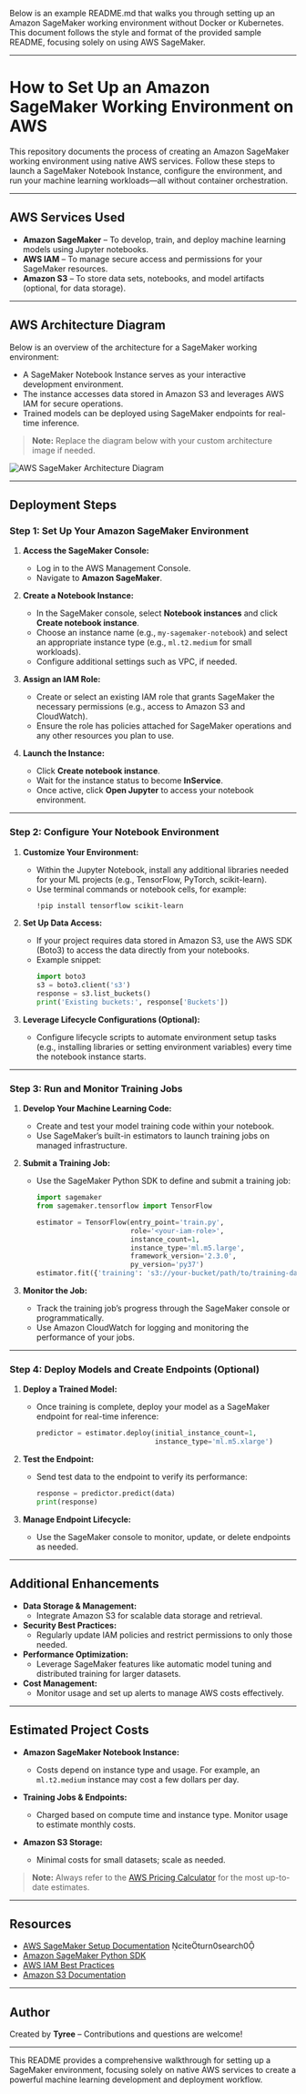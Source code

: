 Below is an example README.md that walks you through setting up an Amazon SageMaker working environment without Docker or Kubernetes. This document follows the style and format of the provided sample README, focusing solely on using AWS SageMaker.

---

# How to Set Up an Amazon SageMaker Working Environment on AWS

This repository documents the process of creating an Amazon SageMaker working environment using native AWS services. Follow these steps to launch a SageMaker Notebook Instance, configure the environment, and run your machine learning workloads—all without container orchestration.

---

## AWS Services Used

- **Amazon SageMaker** – To develop, train, and deploy machine learning models using Jupyter notebooks.
- **AWS IAM** – To manage secure access and permissions for your SageMaker resources.
- **Amazon S3** – To store data sets, notebooks, and model artifacts (optional, for data storage).

---

## AWS Architecture Diagram

Below is an overview of the architecture for a SageMaker working environment:

- A SageMaker Notebook Instance serves as your interactive development environment.
- The instance accesses data stored in Amazon S3 and leverages AWS IAM for secure operations.
- Trained models can be deployed using SageMaker endpoints for real-time inference.

> **Note:** Replace the diagram below with your custom architecture image if needed.

![AWS SageMaker Architecture Diagram](<Resources/Images/AWS_SageMaker_Architecture.png>)

---

## Deployment Steps

### Step 1: Set Up Your Amazon SageMaker Environment

1. **Access the SageMaker Console:**
   - Log in to the AWS Management Console.
   - Navigate to **Amazon SageMaker**.

2. **Create a Notebook Instance:**
   - In the SageMaker console, select **Notebook instances** and click **Create notebook instance**.
   - Choose an instance name (e.g., `my-sagemaker-notebook`) and select an appropriate instance type (e.g., `ml.t2.medium` for small workloads).
   - Configure additional settings such as VPC, if needed.

3. **Assign an IAM Role:**
   - Create or select an existing IAM role that grants SageMaker the necessary permissions (e.g., access to Amazon S3 and CloudWatch).
   - Ensure the role has policies attached for SageMaker operations and any other resources you plan to use.

4. **Launch the Instance:**
   - Click **Create notebook instance**.
   - Wait for the instance status to become **InService**.
   - Once active, click **Open Jupyter** to access your notebook environment.

---

### Step 2: Configure Your Notebook Environment

1. **Customize Your Environment:**
   - Within the Jupyter Notebook, install any additional libraries needed for your ML projects (e.g., TensorFlow, PyTorch, scikit-learn).
   - Use terminal commands or notebook cells, for example:
     ```bash
     !pip install tensorflow scikit-learn
     ```

2. **Set Up Data Access:**
   - If your project requires data stored in Amazon S3, use the AWS SDK (Boto3) to access the data directly from your notebooks.
   - Example snippet:
     ```python
     import boto3
     s3 = boto3.client('s3')
     response = s3.list_buckets()
     print('Existing buckets:', response['Buckets'])
     ```

3. **Leverage Lifecycle Configurations (Optional):**
   - Configure lifecycle scripts to automate environment setup tasks (e.g., installing libraries or setting environment variables) every time the notebook instance starts.

---

### Step 3: Run and Monitor Training Jobs

1. **Develop Your Machine Learning Code:**
   - Create and test your model training code within your notebook.
   - Use SageMaker’s built-in estimators to launch training jobs on managed infrastructure.

2. **Submit a Training Job:**
   - Use the SageMaker Python SDK to define and submit a training job:
     ```python
     import sagemaker
     from sagemaker.tensorflow import TensorFlow

     estimator = TensorFlow(entry_point='train.py',
                            role='<your-iam-role>',
                            instance_count=1,
                            instance_type='ml.m5.large',
                            framework_version='2.3.0',
                            py_version='py37')
     estimator.fit({'training': 's3://your-bucket/path/to/training-data'})
     ```

3. **Monitor the Job:**
   - Track the training job’s progress through the SageMaker console or programmatically.
   - Use Amazon CloudWatch for logging and monitoring the performance of your jobs.

---

### Step 4: Deploy Models and Create Endpoints (Optional)

1. **Deploy a Trained Model:**
   - Once training is complete, deploy your model as a SageMaker endpoint for real-time inference:
     ```python
     predictor = estimator.deploy(initial_instance_count=1,
                                  instance_type='ml.m5.xlarge')
     ```

2. **Test the Endpoint:**
   - Send test data to the endpoint to verify its performance:
     ```python
     response = predictor.predict(data)
     print(response)
     ```

3. **Manage Endpoint Lifecycle:**
   - Use the SageMaker console to monitor, update, or delete endpoints as needed.

---

## Additional Enhancements

- **Data Storage & Management:**  
  - Integrate Amazon S3 for scalable data storage and retrieval.
- **Security Best Practices:**  
  - Regularly update IAM policies and restrict permissions to only those needed.
- **Performance Optimization:**  
  - Leverage SageMaker features like automatic model tuning and distributed training for larger datasets.
- **Cost Management:**  
  - Monitor usage and set up alerts to manage AWS costs effectively.

---

## Estimated Project Costs

- **Amazon SageMaker Notebook Instance:**  
  - Costs depend on instance type and usage. For example, an `ml.t2.medium` instance may cost a few dollars per day.
  
- **Training Jobs & Endpoints:**  
  - Charged based on compute time and instance type. Monitor usage to estimate monthly costs.
  
- **Amazon S3 Storage:**  
  - Minimal costs for small datasets; scale as needed.

> **Note:** Always refer to the [AWS Pricing Calculator](https://calculator.aws/#/) for the most up-to-date estimates.

---

## Resources

- [AWS SageMaker Setup Documentation](https://docs.aws.amazon.com/sagemaker/latest/dg/gs-setup-working-env.html) citeturn0search0
- [Amazon SageMaker Python SDK](https://sagemaker.readthedocs.io/)
- [AWS IAM Best Practices](https://aws.amazon.com/iam/)
- [Amazon S3 Documentation](https://docs.aws.amazon.com/s3/index.html)

---

## Author

Created by **Tyree** – Contributions and questions are welcome!

---

This README provides a comprehensive walkthrough for setting up a SageMaker environment, focusing solely on native AWS services to create a powerful machine learning development and deployment workflow.